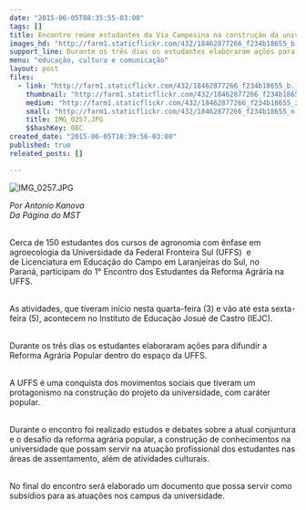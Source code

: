 ```yaml
---
date: "2015-06-05T08:35:55-03:00"
tags: []
title: Encontro reúne estudantes da Via Campesina na construção da universidade popular
images_hd: "http://farm1.staticflickr.com/432/18462877266_f234b18655_b.jpg"
support_line: Durante os três dias os estudantes elaboraram ações para difundir a Reforma Agrária Popular dentro do espaço da UFFS.
menu: "educação, cultura e comunicação"
layout: post
files:
  - link: "http://farm1.staticflickr.com/432/18462877266_f234b18655_b.jpg"
    thumbnail: "http://farm1.staticflickr.com/432/18462877266_f234b18655_t.jpg"
    medium: "http://farm1.staticflickr.com/432/18462877266_f234b18655_z.jpg"
    small: "http://farm1.staticflickr.com/432/18462877266_f234b18655_n.jpg"
    title: IMG_0257.JPG
    $$hashKey: 08C
created_date: "2015-06-05T10:39:56-03:00"
published: true
releated_posts: []

---
```

<p><img alt="IMG_0257.JPG" src="http://farm1.staticflickr.com/432/18462877266_f234b18655_b.jpg" /></p>

<p><em>Por Antonio Kanova<br />
Da P&aacute;gina do MST</em></p>

<p><br />
Cerca de 150 estudantes dos cursos de agronomia com &ecirc;nfase em agroecologia da Universidade da Federal Fronteira Sul (UFFS) &nbsp;e de&nbsp;Licenciatura em Educa&ccedil;&atilde;o do Campo em Laranjeiras&nbsp;do Sul, no Paran&aacute;,&nbsp;participam do 1&deg; Encontro dos Estudantes da Reforma Agr&aacute;ria na UFFS.</p>

<p><br />
As atividades, que tiveram in&iacute;cio nesta quarta-feira (3) e v&atilde;o at&eacute; esta sexta-feira (5), acontecem no Instituto de Educa&ccedil;&atilde;o Josu&eacute; de Castro (IEJC).</p>

<p><br />
Durante os tr&ecirc;s dias os estudantes elaboraram a&ccedil;&otilde;es para difundir a Reforma Agr&aacute;ria Popular dentro do espa&ccedil;o da UFFS.</p>

<p><br />
A UFFS &eacute; uma conquista dos movimentos sociais que tiveram um protagonismo na constru&ccedil;&atilde;o do projeto da universidade, com car&aacute;ter popular.&nbsp;</p>

<p><br />
Durante o encontro foi realizado estudos e debates sobre a atual conjuntura e o desafio da reforma agr&aacute;ria popular, a constru&ccedil;&atilde;o de conhecimentos na universidade que possam servir na atua&ccedil;&atilde;o profissional dos estudantes nas &aacute;reas de assentamento, al&eacute;m de atividades culturais.</p>

<p><br />
No final do encontro ser&aacute; elaborado um documento que possa servir como subs&iacute;dios para as atua&ccedil;&otilde;es nos campus da universidade.</p>

